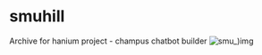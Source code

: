 # smuhill
Archive for hanium project - champus chatbot builder
![smu_)img](./Objects/smuhill_illust.png)
